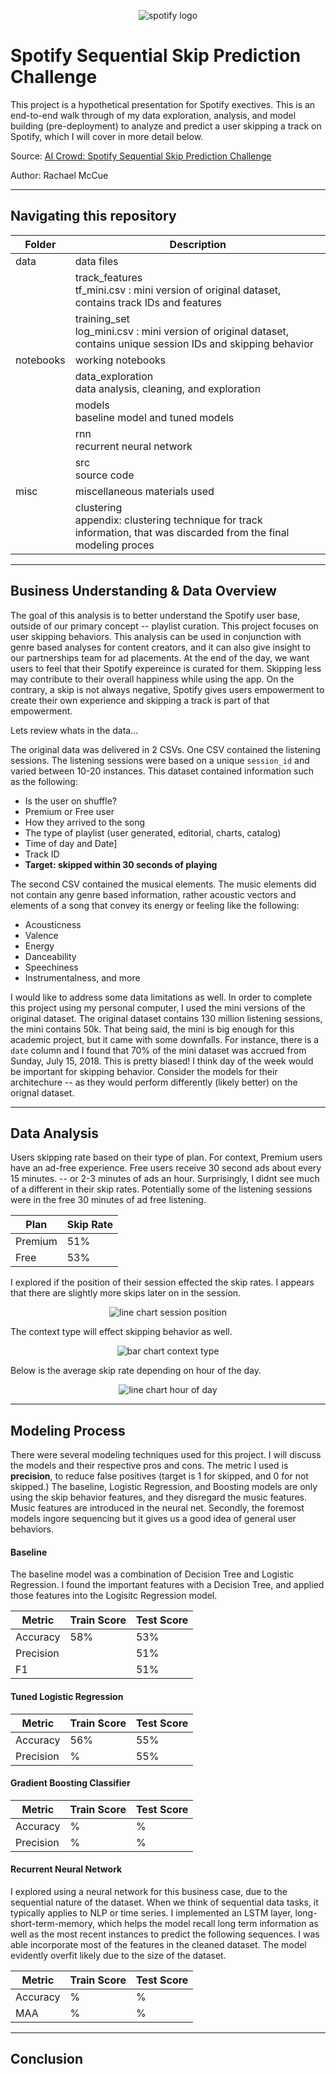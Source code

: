 <p align="center"><img src="img/logo.png" alt="spotify logo"></p>

# Spotify Sequential Skip Prediction Challenge

This project is a hypothetical presentation for Spotify exectives. This is an end-to-end walk through of my data exploration, analysis, and model building (pre-deployment) to analyze and predict a user skipping a track on Spotify, which I will cover in more detail below. 

Source: [AI Crowd: Spotify Sequential Skip Prediction Challenge](https://www.aicrowd.com/challenges/spotify-sequential-skip-prediction-challenge)

Author: Rachael McCue

***************

## Navigating this repository

| Folder | Description |
| --- | --- |
| data | data files |
|  | track_features<br> tf_mini.csv : mini version of original dataset, contains track IDs and features |
|  | training_set<br> log_mini.csv : mini version of original dataset, contains unique session IDs and skipping behavior |
| notebooks | working notebooks |
|  | data_exploration<br> data analysis, cleaning, and exploration|
|  | models<br> baseline model and tuned models |
|  | rnn<br> recurrent neural network |
|  | src<br> source code |
| misc | miscellaneous materials used |
|  | clustering<br> appendix: clustering technique for track information, that was discarded from the final modeling proces |

****************

## Business Understanding & Data Overview

The goal of this analysis is to better understand the Spotify user base, outside of our primary concept -- playlist curation. This project focuses on user skipping behaviors. This analysis can be used in conjunction with genre based analyses for content creators, and it can also give insight to our partnerships team for ad placements. At the end of the day, we want users to feel that their Spotify expereince is curated for them. Skipping less may contribute to their overall happiness while using the app. On the contrary, a skip is not always negative, Spotify gives users empowerment to create their own experience and skipping a track is part of that empowerment. 

Lets review whats in the data...

The original data was delivered in 2 CSVs. One CSV contained the listening sessions. The listening sessions were based on a unique `session_id` and varied between 10-20 instances. This dataset contained information such as the following:

- Is the user on shuffle?
- Premium or Free user
- How they arrived to the song
- The type of playlist (user generated, editorial, charts, catalog)
- Time of day and Date]
- Track ID
- <b>Target: skipped within 30 seconds of playing</b>

The second CSV contained the musical elements. The music elements did not contain any genre based information, rather acoustic vectors and elements of a song that convey its energy or feeling like the following:

- Acousticness
- Valence
- Energy
- Danceability
- Speechiness
- Instrumentalness, and more


I would like to address some data limitations as well. In order to complete this project using my personal computer, I used the mini versions of the original dataset. The original dataset contains 130 million listening sessions, the mini contains 50k. That being said, the mini is big enough for this academic project, but it came with some downfalls. For instance, there is a `date` column and I found that 70% of the mini dataset was accrued from Sunday, July 15, 2018. This is pretty biased! I think day of the week would be important for skipping behavior. Consider the models for their architechure -- as they would perform differently (likely better) on the orignal dataset. 


*****************

## Data Analysis

Users skipping rate based on their type of plan. For context, Premium users have an ad-free experience. Free users receive 30 second ads about every 15 minutes. -- or 2-3 minutes of ads an hour. Surprisingly, I didnt see much of a different in their skip rates. Potentially some of the listening sessions were in the free 30 minutes of ad free listening. 

| Plan | Skip Rate |
| ---- | ---- |
| Premium | 51% |
| Free | 53% |

I explored if the position of their session effected the skip rates. I appears that there are slightly more skips later on in the session. 

<p align="center"><img src="img/session_position.png" alt="line chart session position"></p>

The context type will effect skipping behavior as well.

<p align="center"><img src="img/context_type.png" alt="bar chart context type"></p>

Below is the average skip rate depending on hour of the day.

<p align="center"><img src="img/hour_of_day.png" alt="line chart hour of day"></p>

*****************

## Modeling Process

There were several modeling techniques used for this project. I will discuss the models and their respective pros and cons. The metric I used is <b>precision</b>, to reduce false positives (target is 1 for skipped, and 0 for not skipped.) The baseline, Logistic Regression, and Boosting models are only using the skip behavior features, and they disregard the music features. Music features are introduced in the neural net. Secondly, the foremost models ingore sequencing but it gives us a good idea of general user behaviors. 

#### Baseline

The baseline model was a combination of Decision Tree and Logistic Regression. I found the important features with a Decision Tree, and applied those features into the Logisitc Regression model. 

| Metric | Train Score | Test Score |
| ---- | ---- | ---- |
| Accuracy | 58% | 53% |
| Precision |  | 51% |
| F1 |  | 51% |

#### Tuned Logistic Regression

| Metric | Train Score | Test Score |
| ---- | ---- | ---- |
| Accuracy | 56% | 55% |
| Precision | % | 55% |

#### Gradient Boosting Classifier

| Metric | Train Score | Test Score |
| ---- | ---- | ---- |
| Accuracy | % | % |
| Precision | % | % |

#### Recurrent Neural Network

I explored using a neural network for this business case, due to the sequential nature of the dataset. When we think of sequential data tasks, it typically applies to NLP or time series. I implemented an LSTM layer, long-short-term-memory, which helps the model recall long term information as well as the most recent instances to predict the following sequences. I was able incorporate most of the features in the cleaned dataset. The model evidently overfit likely due to the size of the dataset. 

| Metric | Train Score | Test Score |
| ---- | ---- | ---- |
| Accuracy | % | % |
| MAA | % | % |

*****************

## Conclusion

